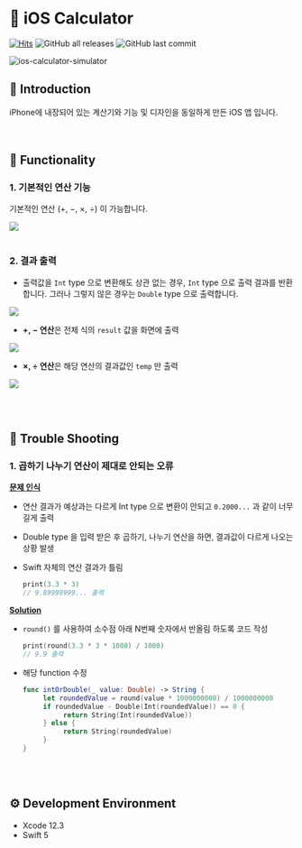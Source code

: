 # :iphone: iOS Calculator
[![Hits](https://hits.seeyoufarm.com/api/count/incr/badge.svg?url=https%3A%2F%2Fgithub.com%2Feunjios%2Fios-calculator&count_bg=%23C8963D&title_bg=%23555555&icon=&icon_color=%23E7E7E7&title=hits&edge_flat=false)](https://hits.seeyoufarm.com)
![GitHub all releases](https://img.shields.io/github/downloads/eunjios/ios-calculator/total) ![GitHub last commit](https://img.shields.io/github/last-commit/eunjios/ios-calculator)

![ios-calculator-simulator](https://user-images.githubusercontent.com/77034159/107759089-284d1280-6d6b-11eb-9fef-9e900b6d2261.gif)

## :pushpin: Introduction
iPhone에 내장되어 있는 계산기와 기능 및 디자인을 동일하게 만든 iOS 앱 입니다.  
<br><br>
## :triangular_ruler: Functionality
### 1. 기본적인 연산 기능
기본적인 연산 (+, −, ×, ÷) 이 가능합니다.

![](https://user-images.githubusercontent.com/77034159/107869918-05d80800-6ed7-11eb-8470-e282013fcec2.gif)
<br><br>

### 2. 결과 출력
   * 출력값을 `Int` type 으로 변환해도 상관 없는 경우, `Int` type 으로 출력 결과를 반환합니다.
     그러나 그렇지 않은 경우는 `Double` type 으로 출력합니다.
     
![](https://user-images.githubusercontent.com/77034159/107870031-497f4180-6ed8-11eb-9ec8-f5a63c59b74a.gif)

   * **+, − 연산**은 전체 식의 `result` 값을 화면에 출력
     
![](https://user-images.githubusercontent.com/77034159/107870155-a0d1e180-6ed9-11eb-9abe-5ad0df450207.gif)


   * **×, ÷ 연산**은 해당 연산의 결과값인 `temp` 만 출력

![](https://user-images.githubusercontent.com/77034159/107870516-6453b500-6edc-11eb-8645-4727b353719e.gif)

<br><br>
## :hammer: Trouble Shooting
### 1. 곱하기 나누기 연산이 제대로 안되는 오류 
<u>**문제 인식**</u>
* 연산 결과가 예상과는 다르게 Int type 으로 변환이 안되고 `0.2000...` 과 같이 너무 길게 출력
* Double type 을 입력 받은 후 곱하기, 나누기 연산을 하면, 결과값이 다르게 나오는 상황 발생
* Swift 자체의 연산 결과가 틀림
  
     ``` swift
     print(3.3 * 3)  
     // 9.89999999... 출력
     ```

<u>**Solution**</u>
* `round()` 를 사용하여 소수점 아래 N번째 숫자에서 반올림 하도록 코드 작성
  
     ``` swift
    print(round(3.3 * 3 * 1000) / 1000)
    // 9.9 출력
    ```
  
* 해당 function 수정
     ```swift
    func intOrDouble(_ value: Double) -> String {
          let roundedValue = round(value * 1000000000) / 1000000000
          if roundedValue - Double(Int(roundedValue)) == 0 {
               return String(Int(roundedValue))
          } else {
               return String(roundedValue)
          }
     }
     ```
<br><br>

## :gear: Development Environment
* Xcode 12.3
* Swift 5

